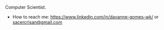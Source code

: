 Computer Scientist.

- How to reach me: https://www.linkedin.com/in/dayanne-gomes-wk/ or sacercrisan@gmail.com 
